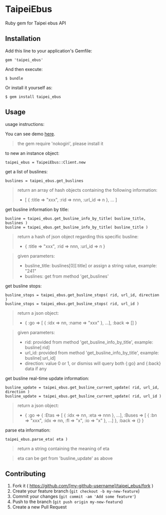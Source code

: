 # TaipeiEbus

Ruby gem for Taipei ebus API

## Installation

Add this line to your application's Gemfile:

    gem 'taipei_ebus'

And then execute:

    $ bundle

Or install it yourself as:

    $ gem install taipei_ebus

## Usage

usage instructions:

You can see demo [here](http://cog101.herokuapp.com/myebus/jq).

> the gem require 'nokogiri', please install it

to new an instance object:

    taipei_ebus = TaipeiEbus::Client.new

get a list of buslines:

    buslines = taipei_ebus.get_buslines

> return an array of hash objects containing the following information: 
> - [ { :title => "xxx", :rid => nnn, :url_id => n }, ... ]

get busline information by title: 

    busline = taipei_ebus.get_busline_info_by_title( busline_title, buslines )
    busline = taipei_ebus.get_busline_info_by_title( busline_title )

> return a hash of json object regarding this specific busline: 
> - { :title => "xxx", :rid => nnn, :url_id => n }

> given parameters:
> - busline_title: buslines[0][:title] or assign a string value, example: "241"
> - buslines: get from method 'get_buslines'

get busline stops:

    busline_stops = taipei_ebus.get_busline_stops( rid, url_id, direction )
    busline_stops = taipei_ebus.get_busline_stops( rid, url_id )

> return a json object: 
> - { :go => [ { :idx => nn, :name => "xxx" }, ...], :back => [] }

> given parameters:
> - rid: provided from method 'get_busline_info_by_title', example: busline[:rid]
> - url_id: provided from method 'get_busline_info_by_title', example: busline[:url_id]
> - direction: value 0 or 1, or dismiss will query both {:go} and {:back} data if any

get busline real-time update information:

    busline_update = taipei_ebus.get_busline_current_update( rid, url_id, direction )
    busline_update = taipei_ebus.get_busline_current_update( rid, url_id )

> return a json object:
> - { :go => { :Etas => [ { :idx => nn, :eta => nnn }, ...], :Buses => [ { :bn => "xxx", :idx => nn, :fl => "x", :io => "x" }, ...] }, :back => {} }

parse eta information:

    taipei_ebus.parse_eta( eta )

> return a string containing the meaning of eta

> eta can be get from 'busline_update' as above

## Contributing

1. Fork it ( https://github.com/[my-github-username]/taipei_ebus/fork )
2. Create your feature branch (`git checkout -b my-new-feature`)
3. Commit your changes (`git commit -am 'Add some feature'`)
4. Push to the branch (`git push origin my-new-feature`)
5. Create a new Pull Request
